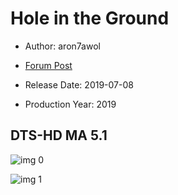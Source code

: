 # Hole in the Ground

* Author: aron7awol

* [Forum Post](https://www.avsforum.com/threads/bass-eq-for-filtered-movies.2995212/post-58307722)

* Release Date: 2019-07-08
* Production Year: 2019

## DTS-HD MA 5.1

![img 0](https://i.imgur.com/DCziRFv.jpg)

![img 1](https://i.imgur.com/fZcEmyl.png)

